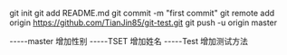 git init
git add README.md
git commit -m "first commit"
git remote add origin https://github.com/TianJin85/git-test.git
git push -u origin master


-----master 增加性别
-----TSET 增加姓名
-----Test 增加测试方法
